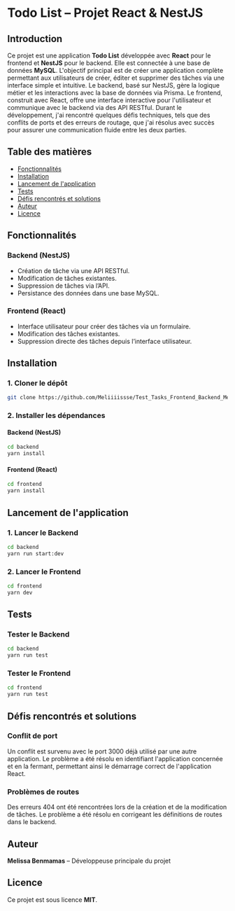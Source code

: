# Todo List – Projet React & NestJS

## Introduction

Ce projet est une application **Todo List** développée avec **React** pour le frontend et **NestJS** pour le backend. Elle est connectée à une base de données **MySQL**. L'objectif principal est de créer une application complète permettant aux utilisateurs de créer, éditer et supprimer des tâches via une interface simple et intuitive. Le backend, basé sur NestJS, gère la logique métier et les interactions avec la base de données via Prisma. Le frontend, construit avec React, offre une interface interactive pour l'utilisateur et communique avec le backend via des API RESTful. Durant le développement, j'ai rencontré quelques défis techniques, tels que des conflits de ports et des erreurs de routage, que j'ai résolus avec succès pour assurer une communication fluide entre les deux parties.


## Table des matières

- [Fonctionnalités](#fonctionnalités)
- [Installation](#installation)
- [Lancement de l'application](#lancement-de-lapplication)
- [Tests](#tests)
- [Défis rencontrés et solutions](#défis-rencontrés-et-solutions)
- [Auteur](#auteur)
- [Licence](#licence)

## Fonctionnalités

### Backend (NestJS)

- Création de tâche via une API RESTful.
- Modification de tâches existantes.
- Suppression de tâches via l’API.
- Persistance des données dans une base MySQL.

### Frontend (React)

- Interface utilisateur pour créer des tâches via un formulaire.
- Modification des tâches existantes.
- Suppression directe des tâches depuis l’interface utilisateur.

## Installation

### 1. Cloner le dépôt

```bash
git clone https://github.com/Meliiiissse/Test_Tasks_Frontend_Backend_Melissa.git
```

### 2. Installer les dépendances

#### Backend (NestJS)

```bash
cd backend
yarn install
```

#### Frontend (React)

```bash
cd frontend
yarn install
```

## Lancement de l'application

### 1. Lancer le Backend

```bash
cd backend
yarn run start:dev
```

### 2. Lancer le Frontend

```bash
cd frontend
yarn dev
```

## Tests

### Tester le Backend

```bash
cd backend
yarn run test
```

### Tester le Frontend

```bash
cd frontend
yarn run test
```

## Défis rencontrés et solutions

### Conflit de port

Un conflit est survenu avec le port 3000 déjà utilisé par une autre application. Le problème a été résolu en identifiant l'application concernée et en la fermant, permettant ainsi le démarrage correct de l'application React.

### Problèmes de routes

Des erreurs 404 ont été rencontrées lors de la création et de la modification de tâches. Le problème a été résolu en corrigeant les définitions de routes dans le backend.

## Auteur

**Melissa Benmamas** – Développeuse principale du projet

## Licence

Ce projet est sous licence **MIT**.
